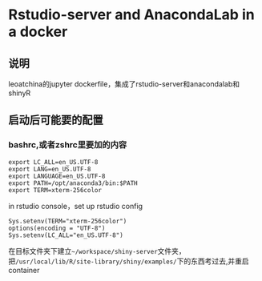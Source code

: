 # Rstudio-server and AnacondaLab in a docker
## 说明
leoatchina的jupyter dockerfile，集成了rstudio-server和anacondalab和shinyR
## 启动后可能要的配置 
### bashrc,或者zshrc里要加的内容
```
export LC_ALL=en_US.UTF-8
export LANG=en_US.UTF-8
export LANGUAGE=en_US.UTF-8
export PATH=/opt/anaconda3/bin:$PATH
export TERM=xterm-256color
```
in rstudio console，set up rstudio config
```
Sys.setenv(TERM="xterm-256color")
options(encoding = "UTF-8")
Sys.setenv(LC_ALL="en_US.UTF-8")
```

在目标文件夹下建立`~/workspace/shiny-server`文件夹，把`/usr/local/lib/R/site-library/shiny/examples/`下的东西考过去,并重启container
